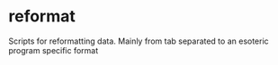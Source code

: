 reformat
========

Scripts for reformatting data. Mainly from tab separated to an esoteric program specific format 
